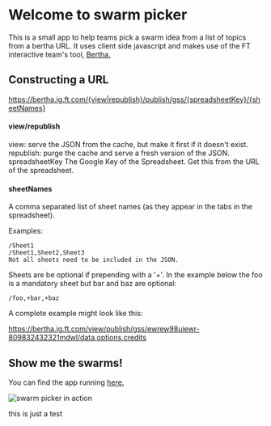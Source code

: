 # Welcome to swarm picker

This is a small app to help teams pick a swarm idea from a list of topics from a bertha URL. It uses client side javascript and makes use of the FT interactive team's tool, [Bertha.](https://github.com/ft-interactive/bertha)


## Constructing a URL 

https://bertha.ig.ft.com/{view|republish}/publish/gss/{spreadsheetKey}/{sheetNames}


#### view/republish 

view: serve the JSON from the cache, but make it first if it doesn't exist.
republish: purge the cache and serve a fresh version of the JSON.
spreadsheetKey The Google Key of the Spreadsheet. Get this from the URL of the spreadsheet.


#### sheetNames 

A comma separated list of sheet names (as they appear in the tabs in the spreadsheet). 

Examples:

```
/Sheet1
/Sheet1,Sheet2,Sheet3
Not all sheets need to be included in the JSON.
```

Sheets are be optional if prepending with a '+'. In the example below the foo is a mandatory sheet but bar and baz are optional:
```
/foo,+bar,+baz
```

A complete example might look like this:

https://bertha.ig.ft.com/view/publish/gss/ewrew98uiewr-809832432321mdwl/data,options,credits


## Show me the swarms!

You can find the app running [here.](https://mr-swarm-picker.herokuapp.com/)

![swarm picker in action](https://user-images.githubusercontent.com/16557524/72811028-b7febb00-3c56-11ea-8f9f-ee5d32a45557.png)

this is just a test 
